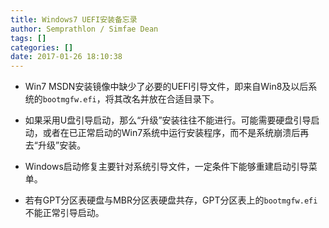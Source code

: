 ```yaml
---
title: Windows7 UEFI安装备忘录
author: Semprathlon / Simfae Dean
tags: []
categories: []
date: 2017-01-26 18:10:38
---
```

- Win7 MSDN安装镜像中缺少了必要的UEFI引导文件，即来自Win8及以后系统的`bootmgfw.efi`，将其改名并放在合适目录下。

- 如果采用U盘引导启动，那么“升级”安装往往不能进行。可能需要硬盘引导启动，或者在已正常启动的Win7系统中运行安装程序，而不是系统崩溃后再去“升级”安装。

- Windows启动修复主要针对系统引导文件，一定条件下能够重建启动引导菜单。

- 若有GPT分区表硬盘与MBR分区表硬盘共存，GPT分区表上的`bootmgfw.efi`不能正常引导启动。